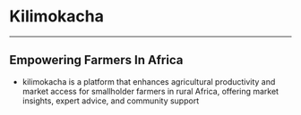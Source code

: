 # Kilimokacha

--- 

## Empowering Farmers In Africa

- kilimokacha is a platform that enhances agricultural productivity and market access for smallholder farmers in rural Africa, offering market insights, expert advice, and community support